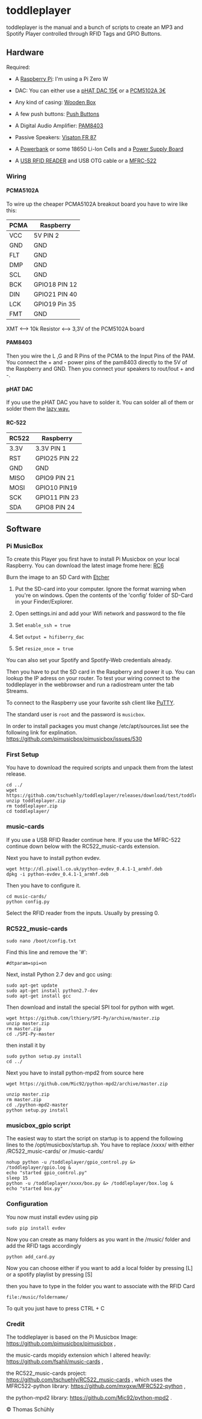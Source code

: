 # toddleplayer
toddleplayer is the manual and a bunch of scripts to create an MP3 and Spotify Player controlled through RFID Tags and GPIO Buttons.

## Hardware

Required:

* A [Raspberry Pi](https://www.raspberrypi.org/products/): I'm using a Pi Zero W

* DAC: You can either use a [pHAT DAC 15€](https://shop.pimoroni.com/products/phat-dac)
or a [PCM5102A 3€](https://www.aliexpress.com/item/1Pcs-PCM5102A-DAC-Sound-Card-Board-pHAT-3-5mm-Stereo-Jack-24-Bits-Digital-Audio-Module/32836159429.html?spm=a2g0s.9042311.0.0.27424c4dOmDi8X)

* Any kind of casing: [Wooden Box](http://www.ebay.de/itm/ZWEIERGRUPPE-EINFACHES-HOLZ-HOLZKISTE-TRUNK-OHNE-GRIFFE-FUR-SERVIETTEN/152320770330?hash=item237706811a:g:3lUAAOSw5cNYLHL1)

* A few push buttons: [Push Buttons](https://www.ebay.de/itm/152295745935?_trksid=p2060353.m2749.l2649&ssPageName=STRK%3AMEBIDX%3AIT)

* A Digital Audio Amplifier:  [PAM8403](https://www.aliexpress.com/store/product/MCIGICM-SAMIORE-ROBOT-PAM8403-mini-5V-digital-amplifier-board-with-switch-potentiometer-can-be-USB-powered/506373_32907755464.html)

* Passive Speakers: [Visaton FR 87](https://www.conrad.de/de/34-zoll-breitband-lautsprecher-chassis-visaton-fr-87-15-w-4-1173601.html)

* A [Powerbank](https://www.amazon.de/LERVING-10000mAh-Powerbank-Ladeger%C3%A4t-Technologie/dp/B00Q2M3AAM/ref=cm_cr_arp_d_product_top?ie=UTF8) or some 18650 Li-Ion Cells and a [Power Supply Board](https://www.aliexpress.com/item/5PCS-5V-Step-Up-Power-Supply-Boost-Converter-Module-Lithium-Battery-Charging-Protection-Board-LED-Display/32852290552.html)

* A [USB RFID READER](https://smile.amazon.de/gp/product/B018OYOR3E/ref=oh_aui_detailpage_o03_s00?ie=UTF8&psc=1) and USB OTG cable or a [MFRC-522](https://www.aliexpress.com/store/product/MCIGICM-MFRC-522-RC522-mfrc-522-RFID-RF-IC-card-inductive-module-S50-Fudan-card-key/506373_32905192359.html)

### Wiring

#### PCMA5102A
To wire up the cheaper PCMA5102A breakout board you have to wire like this:

| PCMA | Raspberry     |
|------|---------------|
| VCC  | 5V PIN 2      |
| GND  | GND           |
| FLT  | GND           |
| DMP  | GND           |
| SCL  | GND           |
| BCK  | GPIO18 PIN 12 |
| DIN  | GPIO21 PIN 40 |
| LCK  | GPIO19 Pin 35 |
| FMT  | GND           |

XMT <–> 10k Resistor <–> 3,3V of the PCM5102A board

#### PAM8403

Then you wire the L ,G and R Pins of the PCMA to the Input Pins of the PAM. You connect the + and - power pins of the pam8403 directly to the 5V of the Raspberry and GND. Then you connect your speakers to rout/lout + and -.

#### pHAT DAC
If you use the pHAT DAC you have to solder it. You can solder all of them or solder them the  [lazy way. ](https://forums.pimoroni.com/t/phat-header-soldering-the-lazy-way/1690)

#### RC-522

| RC522| Raspberry     |
|------|---------------|
| 3.3V | 3.3V PIN 1    |
| RST  | GPIO25 PIN 22 |
| GND  | GND           |
| MISO | GPIO9 PIN 21  |
| MOSI | GPIO10 PIN19  |
| SCK  | GPIO11 PIN 23 |
| SDA  | GPIO8 PIN 24  |

## Software


### Pi MusicBox
To create this Player you first have to install Pi Musicbox on your local Raspberry.
You can download the latest image frome here: [RC6](https://github.com/pimusicbox/pimusicbox/releases/tag/v0.7.0RC6)

Burn the image to an SD Card with [Etcher](https://etcher.io/)

1. Put the SD-card into your computer. Ignore the format warning when you're on windows. Open the contents of the 'config' folder of SD-Card in your Finder/Explorer.

2. Open settings.ini and add your Wifi network and password to the file
3. Set 	```enable_ssh = true```

4. Set ```output = hifiberry_dac```

5. Set ```resize_once = true```

You can also set your Spotify and Spotify-Web credentials already.

Then you have to put the SD card in the Raspberry and power it up. You can lookup the IP adress on your router.
To test your wiring connect to the toddleplayer in the webbrowser and run a radiostream unter the tab Streams.

To connect to the Raspberry use your favorite ssh client like [PuTTY](https://www.putty.org/).

The standard user is ```root``` and the password is ```musicbox```.

In order to install packages you must change /etc/apt/sources.list see the following link for explination.
https://github.com/pimusicbox/pimusicbox/issues/530

### First Setup
You have to download the required scripts and unpack them from the latest release.
```
cd ../
wget https://github.com/tschuehly/toddleplayer/releases/download/test/toddleplayer.zip
unzip toddleplayer.zip
rm toddleplayer.zip
cd toddleplayer/
```

### music-cards

If you use a USB RFID Reader continue here. If you use the MFRC-522 continue down below with the RC522_music-cards extension.

Next you have to install python evdev.

```
wget http://dl.piwall.co.uk/python-evdev_0.4.1-1_armhf.deb
dpkg -i python-evdev_0.4.1-1_armhf.deb
```

Then you have to configure it.

```
cd music-cards/
python config.py
```
Select the RFID reader from the inputs. Usually by pressing 0.
### RC522_music-cards

```
sudo nano /boot/config.txt
```
Find this line and remove the '#':
```
#dtparam=spi=on
```
Next, install Python 2.7 dev and gcc using:
```
sudo apt-get update
sudo apt-get install python2.7-dev
sudo apt-get install gcc
```
Then download and install the special SPI tool for python with wget.
```
wget https://github.com/lthiery/SPI-Py/archive/master.zip
unzip master.zip
rm master.zip
cd ./SPI-Py-master
```
then install it by

```
sudo python setup.py install
cd ../
```
Next you have to install python-mpd2 from source here

```
wget https://github.com/Mic92/python-mpd2/archive/master.zip

unzip master.zip
rm master.zip
cd ./python-mpd2-master
python setup.py install
```
### musicbox_gpio script



The easiest way to start the script on startup is to append the following lines to the /opt/musicbox/startup.sh. You have to replace /xxxx/ with either /RC522_music-cards/ or /music-cards/

```
nohup python -u /toddleplayer/gpio_control.py &> /toddleplayer/gpio.log &
echo "started gpio_control.py"
sleep 15
python -u /toddleplayer/xxxx/box.py &> /toddleplayer/box.log &
echo "started box.py"

```


### Configuration

You now must install evdev using pip 

```
sudo pip install evdev
```


Now you can create as many folders as you want in the /music/ folder and add the RFID tags accordingly

```
python add_card.py
```

Now you can choose either if you want to add a local folder by pressing [L] or a spotify playlist by pressing [S]

then you have to type in the folder you want to associate with the RFID Card
```
file:/music/foldername/
```

To quit you just have to press CTRL + C

### Credit
The toddleplayer is based on the Pi Musicbox Image: https://github.com/pimusicbox/pimusicbox ,

the music-cards mopidy extension which I altered heavily: https://github.com/fsahli/music-cards ,

the RC522_music-cards project:
https://github.com/tschuehly/RC522_music-cards ,
which uses the MFRC522-python library:
https://github.com/mxgxw/MFRC522-python ,

the python-mpd2 library:
https://github.com/Mic92/python-mpd2 .



&#169; Thomas Schühly
